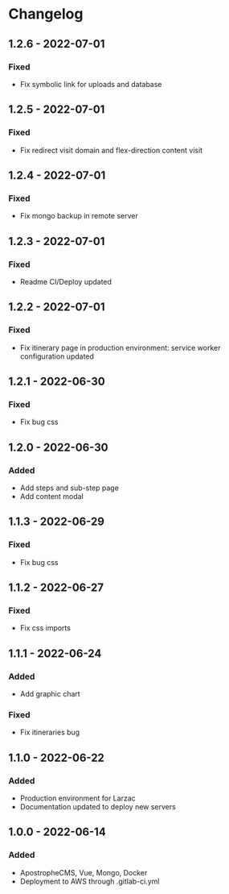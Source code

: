 # Changelog

## 1.2.6 - 2022-07-01

### Fixed

- Fix symbolic link for uploads and database

## 1.2.5 - 2022-07-01

### Fixed

- Fix redirect visit domain and flex-direction content visit

## 1.2.4 - 2022-07-01

### Fixed

- Fix mongo backup in remote server

## 1.2.3 - 2022-07-01

### Fixed

- Readme CI/Deploy updated

## 1.2.2 - 2022-07-01

### Fixed

- Fix itinerary page in production environment: service worker configuration updated

## 1.2.1 - 2022-06-30

### Fixed

- Fix bug css

## 1.2.0 - 2022-06-30

### Added

- Add steps and sub-step page
- Add content modal

## 1.1.3 - 2022-06-29

### Fixed

- Fix bug css

## 1.1.2 - 2022-06-27

### Fixed

- Fix css imports

## 1.1.1 - 2022-06-24

### Added

- Add graphic chart

### Fixed

- Fix itineraries bug

## 1.1.0 - 2022-06-22

### Added

- Production environment for Larzac
- Documentation updated to deploy new servers

## 1.0.0 - 2022-06-14

### Added

- ApostropheCMS, Vue, Mongo, Docker
- Deployment to AWS through .gitlab-ci.yml
